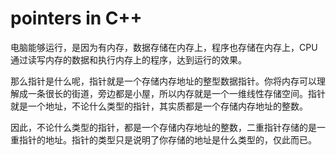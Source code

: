 # pointers in C++

电脑能够运行，是因为有内存，数据存储在内存上，程序也存储在内存上，CPU 通过读写内存的数据和执行内存上的程序，达到运行的效果。

那么指针是什么呢，指针就是一个存储内存地址的整型数据指针。你将内存可以理解成一条很长的街道，旁边都是小屋，所以内存就是一个一维线性存储空间。指针就是一个地址，不论什么类型的指针，其实质都是一个存储内存地址的整数。 

因此，不论什么类型的指针，都是一个存储内存地址的整数，二重指针存储的是一重指针的地址。指针的类型只是说明了你存储的地址是什么类型的，仅此而已。